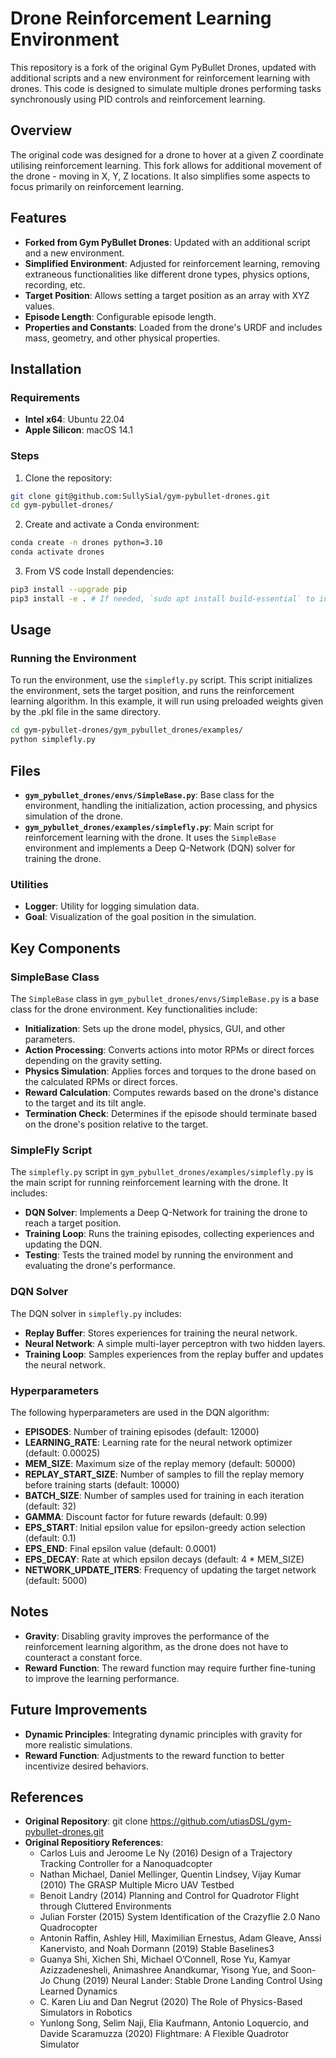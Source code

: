 # Drone Reinforcement Learning Environment

This repository is a fork of the original Gym PyBullet Drones, updated with additional scripts and a new environment for reinforcement learning with drones. This code is designed to simulate multiple drones performing tasks synchronously using PID controls and reinforcement learning.

## Overview

The original code was designed for a drone to hover at a given Z coordinate utilising reinforcement learning. This fork allows for additional movement of the drone - moving in X, Y, Z locations. It also simplifies some aspects to focus primarily on reinforcement learning.

## Features

- **Forked from Gym PyBullet Drones**: Updated with an additional script and a new environment.
- **Simplified Environment**: Adjusted for reinforcement learning, removing extraneous functionalities like different drone types, physics options, recording, etc.
- **Target Position**: Allows setting a target position as an array with XYZ values.
- **Episode Length**: Configurable episode length.
- **Properties and Constants**: Loaded from the drone's URDF and includes mass, geometry, and other physical properties.

## Installation

### Requirements

- **Intel x64**: Ubuntu 22.04
- **Apple Silicon**: macOS 14.1

### Steps

1. Clone the repository:

```bash
git clone git@github.com:SullySial/gym-pybullet-drones.git 
cd gym-pybullet-drones/
```

2. Create and activate a Conda environment:

```bash
conda create -n drones python=3.10
conda activate drones
```

3. From VS code Install dependencies:

```bash
pip3 install --upgrade pip
pip3 install -e . # If needed, `sudo apt install build-essential` to install `gcc` and build `pybullet`
```

## Usage

### Running the Environment

To run the environment, use the `simplefly.py` script. This script initializes the environment, sets the target position, and runs the reinforcement learning algorithm. In this example, it will run using preloaded weights given by the .pkl file in the same directory.

```bash
cd gym-pybullet-drones/gym_pybullet_drones/examples/
python simplefly.py
```

## Files

- **`gym_pybullet_drones/envs/SimpleBase.py`**: Base class for the environment, handling the initialization, action processing, and physics simulation of the drone.
- **`gym_pybullet_drones/examples/simplefly.py`**: Main script for reinforcement learning with the drone. It uses the `SimpleBase` environment and implements a Deep Q-Network (DQN) solver for training the drone.

### Utilities

- **Logger**: Utility for logging simulation data.
- **Goal**: Visualization of the goal position in the simulation.

## Key Components

### SimpleBase Class

The `SimpleBase` class in `gym_pybullet_drones/envs/SimpleBase.py` is a base class for the drone environment. Key functionalities include:

- **Initialization**: Sets up the drone model, physics, GUI, and other parameters.
- **Action Processing**: Converts actions into motor RPMs or direct forces depending on the gravity setting.
- **Physics Simulation**: Applies forces and torques to the drone based on the calculated RPMs or direct forces.
- **Reward Calculation**: Computes rewards based on the drone's distance to the target and its tilt angle.
- **Termination Check**: Determines if the episode should terminate based on the drone's position relative to the target.

### SimpleFly Script

The `simplefly.py` script in `gym_pybullet_drones/examples/simplefly.py` is the main script for running reinforcement learning with the drone. It includes:

- **DQN Solver**: Implements a Deep Q-Network for training the drone to reach a target position.
- **Training Loop**: Runs the training episodes, collecting experiences and updating the DQN.
- **Testing**: Tests the trained model by running the environment and evaluating the drone's performance.

### DQN Solver

The DQN solver in `simplefly.py` includes:

- **Replay Buffer**: Stores experiences for training the neural network.
- **Neural Network**: A simple multi-layer perceptron with two hidden layers.
- **Training Loop**: Samples experiences from the replay buffer and updates the neural network.

### Hyperparameters

The following hyperparameters are used in the DQN algorithm:

- **EPISODES**: Number of training episodes (default: 12000)
- **LEARNING_RATE**: Learning rate for the neural network optimizer (default: 0.00025)
- **MEM_SIZE**: Maximum size of the replay memory (default: 50000)
- **REPLAY_START_SIZE**: Number of samples to fill the replay memory before training starts (default: 10000)
- **BATCH_SIZE**: Number of samples used for training in each iteration (default: 32)
- **GAMMA**: Discount factor for future rewards (default: 0.99)
- **EPS_START**: Initial epsilon value for epsilon-greedy action selection (default: 0.1)
- **EPS_END**: Final epsilon value (default: 0.0001)
- **EPS_DECAY**: Rate at which epsilon decays (default: 4 * MEM_SIZE)
- **NETWORK_UPDATE_ITERS**: Frequency of updating the target network (default: 5000)

## Notes

- **Gravity**: Disabling gravity improves the performance of the reinforcement learning algorithm, as the drone does not have to counteract a constant force.
- **Reward Function**: The reward function may require further fine-tuning to improve the learning performance.

## Future Improvements

- **Dynamic Principles**: Integrating dynamic principles with gravity for more realistic simulations.
- **Reward Function**: Adjustments to the reward function to better incentivize desired behaviors.

## References

- **Original Repository**: git clone https://github.com/utiasDSL/gym-pybullet-drones.git
- **Original Repositiory References**: 
    * Carlos Luis and Jeroome Le Ny (2016) Design of a Trajectory Tracking Controller for a Nanoquadcopter
    * Nathan Michael, Daniel Mellinger, Quentin Lindsey, Vijay Kumar (2010) The GRASP Multiple Micro UAV Testbed
    * Benoit Landry (2014) Planning and Control for Quadrotor Flight through Cluttered Environments
    * Julian Forster (2015) System Identification of the Crazyflie 2.0 Nano Quadrocopter
    * Antonin Raffin, Ashley Hill, Maximilian Ernestus, Adam Gleave, Anssi Kanervisto, and Noah Dormann (2019) Stable Baselines3
    * Guanya Shi, Xichen Shi, Michael O’Connell, Rose Yu, Kamyar Azizzadenesheli, Animashree Anandkumar, Yisong Yue, and Soon-Jo Chung (2019) Neural Lander: Stable Drone Landing Control Using Learned Dynamics
    * C. Karen Liu and Dan Negrut (2020) The Role of Physics-Based Simulators in Robotics
    * Yunlong Song, Selim Naji, Elia Kaufmann, Antonio Loquercio, and Davide Scaramuzza (2020) Flightmare: A Flexible Quadrotor Simulator
